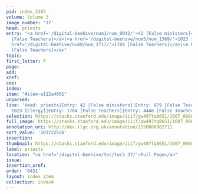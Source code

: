 ```yaml
---
pid: index_3183
volume: Volume 3
image_number: '37'
head: priests
entry: "<a href='/digital-beehive/num1/num_0042/'>42 [False ministers]</a>|<a href='/digital-beehive/num4/num_1118/'>879
  [False Teachers]</a>|<a href='/digital-beehive/num5/num_1369/'>1023 [Clergy]</a>|<a
  href='/digital-beehive/num8/num_2717/'>1784 [False Teachers]</a>|<a href='/digital-beehive/num10/num_3427/'>4448
  [False Teachers]</a>"
topic:
first_letter: P
page:
add:
xref:
see:
index:
item: "#item-e112a4601"
unparsed:
line: 'Head: priests|Entry: 42 [False ministers]|Entry: 879 [False Teachers]|Entry:
  1023 [Clergy]|Entry: 1784 [False Teachers]|Entry: 4448 [False Teachers]|#item-e112a4601'
selection: https://stacks.stanford.edu/image/iiif/gw497tq8651/1607_0980/58,2526,1221,132/full/0/default.jpg
full_image: https://stacks.stanford.edu/image/iiif/gw497tq8651/1607_0980/full/full/0/default.jpg
annotation_uri: http://dev.llgc.org.uk/annotation/1550866902711
sort_value: '303722526'
insertion:
thumbnail: https://stacks.stanford.edu/image/iiif/gw497tq8651/1607_0980/58,2526,1221,132/150,/0/default.jpg
label: priests
location: "<a href='/digital-beehive/toc/toc3_37/'>Full Page</a>"
issue:
insertion_xref:
order: '0431'
layout: index_item
collection: index4
---
```

